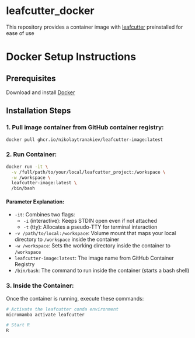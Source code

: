 # leafcutter_docker

This repository provides a container image with [leafcutter](https://github.com/davidaknowles/leafcutter) preinstalled for ease of use 


# Docker Setup Instructions

## Prerequisites
Download and install [Docker](https://docs.docker.com/get-docker/)

## Installation Steps

### 1. Pull image container from GitHub container registry:
```bash
docker pull ghcr.io/nikolaytranakiev/leafcutter-image:latest
```

### 2. Run Container:
```bash
docker run -it \
  -v /full/path/to/your/local/leafcutter_project:/workspace \
  -w /workspace \
  leafcutter-image:latest \
  /bin/bash
```

#### Parameter Explanation:
- `-it`: Combines two flags:
  - `-i` (interactive): Keeps STDIN open even if not attached
  - `-t` (tty): Allocates a pseudo-TTY for terminal interaction
- `-v /path/to/local:/workspace`: Volume mount that maps your local directory to `/workspace` inside the container
- `-w /workspace`: Sets the working directory inside the container to `/workspace`
- `leafcutter-image:latest`: The image name from GitHub Container Registry
- `/bin/bash`: The command to run inside the container (starts a bash shell)

### 3. Inside the Container:
Once the container is running, execute these commands:

```bash
# Activate the leafcutter conda environment
micromamba activate leafcutter

# Start R
R
```

